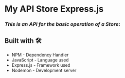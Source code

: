# My API Store Express.js

### _This is an API for the basic operation of a Store_:

## Built with 🛠

- NPM - Dependency Handler
- JavaScript - Language used
- Express.js - Framework used
- Nodemon - Development server
